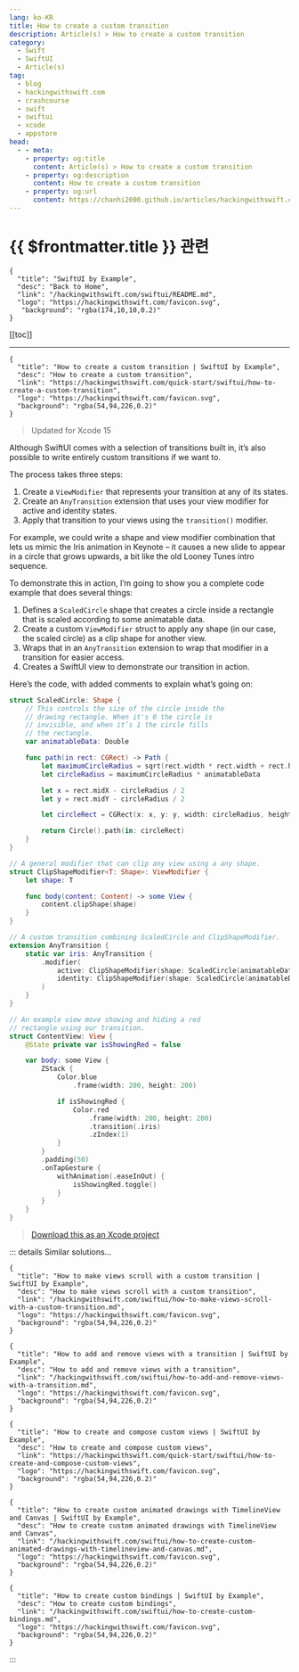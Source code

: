 ```yaml
---
lang: ko-KR
title: How to create a custom transition
description: Article(s) > How to create a custom transition
category:
  - Swift
  - SwiftUI
  - Article(s)
tag: 
  - blog
  - hackingwithswift.com
  - crashcourse
  - swift
  - swiftui
  - xcode
  - appstore
head:
  - - meta:
    - property: og:title
      content: Article(s) > How to create a custom transition
    - property: og:description
      content: How to create a custom transition
    - property: og:url
      content: https://chanhi2000.github.io/articles/hackingwithswift.com/swiftui/how-to-create-a-custom-transition.html
---
```


# {{ $frontmatter.title }} 관련

```component VPCard
{
  "title": "SwiftUI by Example",
  "desc": "Back to Home",
  "link": "/hackingwithswift.com/swiftui/README.md",
  "logo": "https://hackingwithswift.com/favicon.svg",
   "background": "rgba(174,10,10,0.2)"
}
```

[[toc]]

---

```component VPCard
{
  "title": "How to create a custom transition | SwiftUI by Example",
  "desc": "How to create a custom transition",
  "link": "https://hackingwithswift.com/quick-start/swiftui/how-to-create-a-custom-transition",
  "logo": "https://hackingwithswift.com/favicon.svg",
  "background": "rgba(54,94,226,0.2)"
}
```

> Updated for Xcode 15

Although SwiftUI comes with a selection of transitions built in, it’s also possible to write entirely custom transitions if we want to.

The process takes three steps:

1. Create a `ViewModifier` that represents your transition at any of its states.
2. Create an `AnyTransition` extension that uses your view modifier for active and identity states.
3. Apply that transition to your views using the `transition()` modifier.

For example, we could write a shape and view modifier combination that lets us mimic the Iris animation in Keynote – it causes a new slide to appear in a circle that grows upwards, a bit like the old Looney Tunes intro sequence.

To demonstrate this in action, I’m going to show you a complete code example that does several things:

1. Defines a `ScaledCircle` shape that creates a circle inside a rectangle that is scaled according to some animatable data.
2. Create a custom `ViewModifier` struct to apply any shape (in our case, the scaled circle) as a clip shape for another view.
3. Wraps that in an `AnyTransition` extension to wrap that modifier in a transition for easier access.
4. Creates a SwiftUI view to demonstrate our transition in action.

Here’s the code, with added comments to explain what’s going on:


```swift
struct ScaledCircle: Shape {
    // This controls the size of the circle inside the
    // drawing rectangle. When it's 0 the circle is
    // invisible, and when it’s 1 the circle fills
    // the rectangle.
    var animatableData: Double

    func path(in rect: CGRect) -> Path {
        let maximumCircleRadius = sqrt(rect.width * rect.width + rect.height * rect.height)
        let circleRadius = maximumCircleRadius * animatableData

        let x = rect.midX - circleRadius / 2
        let y = rect.midY - circleRadius / 2

        let circleRect = CGRect(x: x, y: y, width: circleRadius, height: circleRadius)

        return Circle().path(in: circleRect)
    }
}

// A general modifier that can clip any view using a any shape.
struct ClipShapeModifier<T: Shape>: ViewModifier {
    let shape: T

    func body(content: Content) -> some View {
        content.clipShape(shape)
    }
}

// A custom transition combining ScaledCircle and ClipShapeModifier.
extension AnyTransition {
    static var iris: AnyTransition {
        .modifier(
            active: ClipShapeModifier(shape: ScaledCircle(animatableData: 0)),
            identity: ClipShapeModifier(shape: ScaledCircle(animatableData: 1))
        )
    }
}

// An example view move showing and hiding a red
// rectangle using our transition.
struct ContentView: View {
    @State private var isShowingRed = false

    var body: some View {
        ZStack {
            Color.blue
                .frame(width: 200, height: 200)

            if isShowingRed {
                Color.red
                    .frame(width: 200, height: 200)
                    .transition(.iris)
                    .zIndex(1)
            }
        }
        .padding(50)
        .onTapGesture {
            withAnimation(.easeInOut) {
                isShowingRed.toggle()
            }
        }
    }
}
```

> [<FontIcon icon="fas fa-file-zipper"/>Download this as an Xcode project](https://hackingwithswift.com/files/projects/swiftui/how-to-create-a-custom-transition-1.zip)

<VidStack src="https://hackingwithswift.com/img/books/quick-start/swiftui/how-to-create-a-custom-transition-1~dark.mp4" />

::: details Similar solutions…

```component VPCard
{
  "title": "How to make views scroll with a custom transition | SwiftUI by Example",
  "desc": "How to make views scroll with a custom transition",
  "link": "/hackingwithswift.com/swiftui/how-to-make-views-scroll-with-a-custom-transition.md",
  "logo": "https://hackingwithswift.com/favicon.svg",
  "background": "rgba(54,94,226,0.2)"
}
```

```component VPCard
{
  "title": "How to add and remove views with a transition | SwiftUI by Example",
  "desc": "How to add and remove views with a transition",
  "link": "/hackingwithswift.com/swiftui/how-to-add-and-remove-views-with-a-transition.md",
  "logo": "https://hackingwithswift.com/favicon.svg",
  "background": "rgba(54,94,226,0.2)"
}
```

```component VPCard
{
  "title": "How to create and compose custom views | SwiftUI by Example",
  "desc": "How to create and compose custom views",
  "link": "https://hackingwithswift.com/quick-start/swiftui/how-to-create-and-compose-custom-views",
  "logo": "https://hackingwithswift.com/favicon.svg",
  "background": "rgba(54,94,226,0.2)"
}
```

```component VPCard
{
  "title": "How to create custom animated drawings with TimelineView and Canvas | SwiftUI by Example",
  "desc": "How to create custom animated drawings with TimelineView and Canvas",
  "link": "/hackingwithswift.com/swiftui/how-to-create-custom-animated-drawings-with-timelineview-and-canvas.md",
  "logo": "https://hackingwithswift.com/favicon.svg",
  "background": "rgba(54,94,226,0.2)"
}
```

```component VPCard
{
  "title": "How to create custom bindings | SwiftUI by Example",
  "desc": "How to create custom bindings",
  "link": "/hackingwithswift.com/swiftui/how-to-create-custom-bindings.md",
  "logo": "https://hackingwithswift.com/favicon.svg",
  "background": "rgba(54,94,226,0.2)"
}
```

:::

